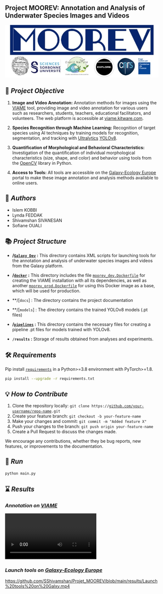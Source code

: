 ## Project MOOREV: Annotation and Analysis of Underwater Species Images and Videos
![Alt Text](results/logo.jpg)

## 🎯 *Project Objective*
1. **Image and Video Annotation:** Annotation methods for images using the [VIAME](https://github.com/VIAME/VIAME?tab=readme-ov-file) tool, providing image and video annotation for various users such as researchers, students, teachers, educational facilitators, and volunteers. The web platform is accessible at [viame.kitware.com](https://viame.kitware.com/#/).

2. **Species Recognition through Machine Learning:** Recognition of target species using AI techniques by training models for recognition, segmentation, and tracking with [Ultralytics](https://www.ultralytics.com/fr/) [YOLOv8](https://github.com/ultralytics/ultralytics).

3. **Quantification of Morphological and Behavioral Characteristics:** Investigation of the quantification of individual morphological characteristics (size, shape, and color) and behavior using tools from the [OpenCV](https://opencv.org/) library in Python.

4. **Access to Tools:** All tools are accessible on the [Galaxy-Ecology Europe](https://usegalaxy.eu/) portal to make these image annotation and analysis methods available to online users.

## 🤝 *Authors*
- Islem KOBBI
- Lynda FEDDAK
- Shivamshan SIVANESAN
- Sofiane OUALI

## 📚 *Project Structure*

- **/[`Galaxy Dev`](https://github.com/SShivamshan/Projet_MOOREV/tree/main/Galaxy%20Dev) :** This directory contains XML scripts for launching tools for the annotation and analysis of underwater species images and videos from the Galaxy platform.

- **/[`docker`](https://github.com/SShivamshan/Projet_MOOREV/tree/main/docker) :** This directory includes the file [`moorev_dev.Dockerfile`](https://github.com/SShivamshan/Projet_MOOREV/blob/main/docker/moorev_dev.Dockerfile) for creating the VIAME installation with all its dependencies, as well as another [`moorev_prod.Dockerfile`](https://github.com/SShivamshan/Projet_MOOREV/blob/main/docker/moorev_prod.Dockerfile) for using this Docker image as a base, which will be used for production.
- **/[`docs`] : The directory contains the project documentation
- **/[`models`] : The directory contains the trained YOLOv8 models (.pt files)
- **/[`pipelines`](https://github.com/SShivamshan/Projet_MOOREV/tree/main/pipelines) :** This directory contains the necessary files for creating a pipeline
 .pt files for models trained with YOLOv8.
- **`/results` :** Storage of results obtained from analyses and experiments.

## 🛠 *Requirements*

Pip install [`requirements`](https://github.com/SShivamshan/Projet_MOOREV/blob/main/requirements.txt) in a Python>=3.8 environment with PyTorch>=1.8.

```bash
pip install --upgrade -r requirements.txt
```

## 💡 *How to Contribute*

1. Clone the repository locally: `git clone https://`[`github.com/your-username/repo-name`](https://github.com/SShivamshan/Projet_MOOREV)`.git`
2. Create your feature branch: `git checkout -b your-feature-name`
3. Make your changes and commit: `git commit -m "Added feature X"`
4. Push your changes to the branch: `git push origin your-feature-name`
5. Create a Pull Request to discuss the changes made.

We encourage any contributions, whether they be bug reports, new features, or improvements to the documentation.

## 🚀 *Run*
```bash
python main.py
```

## ⌛ *Results*
### *Annotation on [VIAME](https://viame.kitware.com/#/)*

![Nom de la vidéo](https://github.com/SShivamshan/Projet_MOOREV/blob/main/results/annotation%20on%20VIAME.avi)

### *Launch tools on [Galaxy-Ecology Europe](https://usegalaxy.eu/)*

https://github.com/SShivamshan/Projet_MOOREV/blob/main/results/Launch%20tools%20on%20Galxy.mp4

